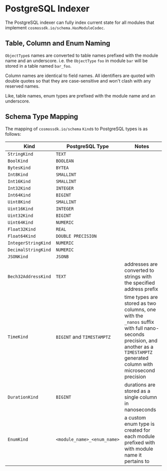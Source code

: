 # PostgreSQL Indexer

The PostgreSQL indexer can fully index current state for all modules that
implement `cosmossdk.io/schema.HasModuleCodec`.

## Table, Column and Enum Naming

`ObjectType`s names are converted to table names prefixed with the module name and an underscore. i.e. the `ObjectType` `foo` in module `bar` will be stored in a table named `bar_foo`.

Column names are identical to field names. All identifiers are quoted with double quotes so that they are case-sensitive and won't clash with any reserved names. 

Like, table names, enum types are prefixed with the module name and an underscore.

## Schema Type Mapping

The mapping of `cosmossdk.io/schema` `Kind`s to PostgreSQL types is as follows:

| Kind | PostgreSQL Type            | Notes                                                                                                                                                                           |
|---------------------|----------------------------|---------------------------------------------------------------------------------------------------------------------------------------------------------------------------------|
| `StringKind`        | `TEXT`                     |                                                                                                                                                                                 |
| `BoolKind`          | `BOOLEAN`                  |                                                                                                                                                                                 |
| `BytesKind`         | `BYTEA`                    |                                                                                                                                                                                 |
| `Int8Kind`          | `SMALLINT`                 |                                                                                                                                                                                 |
| `Int16Kind`         | `SMALLINT`                 |                                                                                                                                                                                 |
| `Int32Kind`         | `INTEGER`                  |                                                                                                                                                                                 |
| `Int64Kind`         | `BIGINT`                   |                                                                                                                                                                                 |
| `Uint8Kind`         | `SMALLINT`                 |                                                                                                                                                                                 |
| `Uint16Kind`        | `INTEGER`                  |                                                                                                                                                                                 |
| `Uint32Kind`        | `BIGINT`                   |                                                                                                                                                                                 |
| `Uint64Kind`        | `NUMERIC`                  |                                                                                                                                                                                 |
| `Float32Kind`       | `REAL`                     |                                                                                                                                                                                 |
| `Float64Kind`       | `DOUBLE PRECISION`         |                                                                                                                                                                                 |
| `IntegerStringKind` | `NUMERIC`                  |                                                                                                                                                                                 |
| `DecimalStringKind` | `NUMERIC`                  |                                                                                                                                                                                 |
| `JSONKind`          | `JSONB`                    |                                                                                                                                                                                 |
| `Bech32AddressKind` | `TEXT`                     | addresses are converted to strings with the specified address prefix                                                                                                            |
| `TimeKind`          | `BIGINT` and `TIMESTAMPTZ` | time types are stored as two columns, one with the `_nanos` suffix with full nano-seconds precision, and another as a `TIMESTAMPTZ` generated column with microsecond precision |
| `DurationKind`      | `BIGINT`                   | durations are stored as a single column in nanoseconds                                                                                                                          |
| `EnumKind` | `<module_name>_<enum_name>` | a custom enum type is created for each module prefixed with with module name it pertains to                                                                                     |


